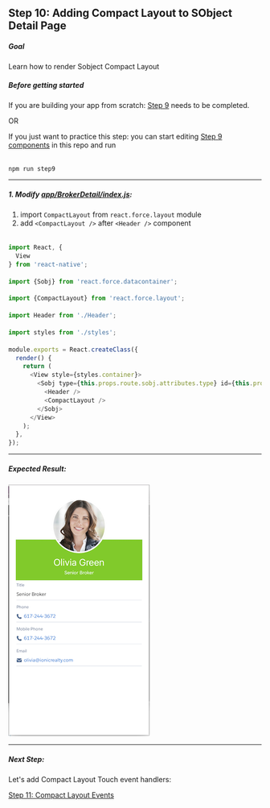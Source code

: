 ## Step 10: Adding Compact Layout to SObject Detail Page


##### Goal

Learn how to render Sobject Compact Layout

##### Before getting started

If you are building your app from scratch: [Step 9](/tutorial/step09_sobject_detail_page/) needs to be completed.

OR

If you just want to practice this step: you can start editing [Step 9 components](/tutorial/step09_sobject_detail_page/) in this repo and run

```

npm run step9

```

***

##### 1. Modify [app/BrokerDetail/index.js](/tutorial/step10_compact_layout/app/BrokerDetail/index.js):

1. import `CompactLayout` from `react.force.layout` module
2. add `<CompactLayout />` after `<Header />` component

```js

import React, {
  View
} from 'react-native';

import {Sobj} from 'react.force.datacontainer';

import {CompactLayout} from 'react.force.layout';

import Header from './Header';

import styles from './styles';

module.exports = React.createClass({
  render() {
    return (
      <View style={styles.container}>
        <Sobj type={this.props.route.sobj.attributes.type} id={this.props.route.sobj.Id}>
          <Header />
          <CompactLayout />
        </Sobj>
      </View>
    );
  },
});

```

***

##### Expected Result:

![iOS Screenshot](/tutorial/README_FILES/step10.png?raw=true)

***

##### Next Step:

Let's add Compact Layout Touch event handlers:

[Step 11: Compact Layout Events](/tutorial/step11_compact_layout_event_handling/)
